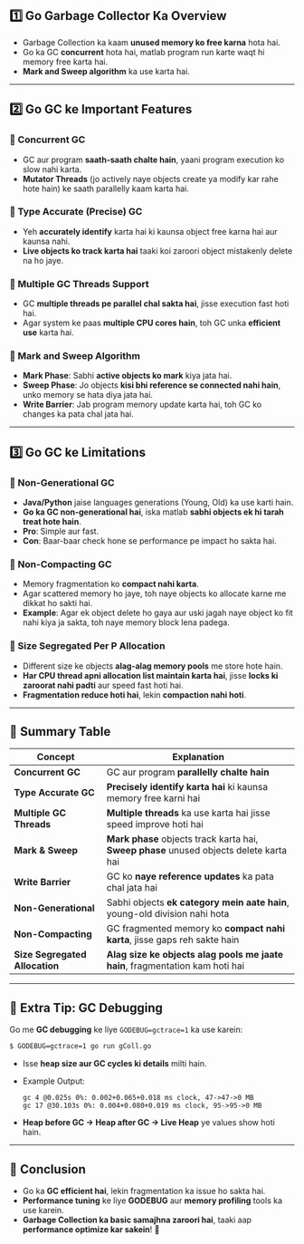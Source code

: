 ## **1️⃣ Go Garbage Collector Ka Overview**

- Garbage Collection ka kaam **unused memory ko free karna** hota hai.
- Go ka GC **concurrent** hota hai, matlab program run karte waqt hi memory free karta hai.
- **Mark and Sweep algorithm** ka use karta hai.

---

## **2️⃣ Go GC ke Important Features**

### **🔹 Concurrent GC**

- GC aur program **saath-saath chalte hain**, yaani program execution ko slow nahi karta.
- **Mutator Threads** (jo actively naye objects create ya modify kar rahe hote hain) ke saath parallelly kaam karta hai.

### **🔹 Type Accurate (Precise) GC**

- Yeh **accurately identify** karta hai ki kaunsa object free karna hai aur kaunsa nahi.
- **Live objects ko track karta hai** taaki koi zaroori object mistakenly delete na ho jaye.

### **🔹 Multiple GC Threads Support**

- GC **multiple threads pe parallel chal sakta hai**, jisse execution fast hoti hai.
- Agar system ke paas **multiple CPU cores hain**, toh GC unka **efficient use** karta hai.

### **🔹 Mark and Sweep Algorithm**

- **Mark Phase**: Sabhi **active objects ko mark** kiya jata hai.
- **Sweep Phase**: Jo objects **kisi bhi reference se connected nahi hain**, unko memory se hata diya jata hai.
- **Write Barrier**: Jab program memory update karta hai, toh GC ko changes ka pata chal jata hai.

---

## **3️⃣ Go GC ke Limitations**

### **🔹 Non-Generational GC**

- **Java/Python** jaise languages generations (Young, Old) ka use karti hain.
- **Go ka GC non-generational hai**, iska matlab **sabhi objects ek hi tarah treat hote hain**.
- **Pro**: Simple aur fast.
- **Con**: Baar-baar check hone se performance pe impact ho sakta hai.

### **🔹 Non-Compacting GC**

- Memory fragmentation ko **compact nahi karta**.
- Agar scattered memory ho jaye, toh naye objects ko allocate karne me dikkat ho sakti hai.
- **Example**: Agar ek object delete ho gaya aur uski jagah naye object ko fit nahi kiya ja sakta, toh naye memory block lena padega.

### **🔹 Size Segregated Per P Allocation**

- Different size ke objects **alag-alag memory pools** me store hote hain.
- **Har CPU thread apni allocation list maintain karta hai**, jisse **locks ki zaroorat nahi padti** aur speed fast hoti hai.
- **Fragmentation reduce hoti hai**, lekin **compaction nahi hoti**.

---

## **🚀 Summary Table**

|Concept|Explanation|
|---|---|
|**Concurrent GC**|GC aur program **parallelly chalte hain**|
|**Type Accurate GC**|**Precisely identify karta hai** ki kaunsa memory free karni hai|
|**Multiple GC Threads**|**Multiple threads** ka use karta hai jisse speed improve hoti hai|
|**Mark & Sweep**|**Mark phase** objects track karta hai, **Sweep phase** unused objects delete karta hai|
|**Write Barrier**|GC ko **naye reference updates** ka pata chal jata hai|
|**Non-Generational**|Sabhi objects **ek category mein aate hain**, young-old division nahi hota|
|**Non-Compacting**|GC fragmented memory ko **compact nahi karta**, jisse gaps reh sakte hain|
|**Size Segregated Allocation**|**Alag size ke objects alag pools me jaate hain**, fragmentation kam hoti hai|

---

## **📝 Extra Tip: GC Debugging**

Go me **GC debugging** ke liye `GODEBUG=gctrace=1` ka use karein:

```bash
$ GODEBUG=gctrace=1 go run gColl.go
```

- Isse **heap size aur GC cycles ki details** milti hain.
- Example Output:
    
    ```
    gc 4 @0.025s 0%: 0.002+0.065+0.018 ms clock, 47->47->0 MB
    gc 17 @30.103s 0%: 0.004+0.080+0.019 ms clock, 95->95->0 MB
    ```
    
- **Heap before GC -> Heap after GC -> Live Heap** ye values show hoti hain.

---

## **🎯 Conclusion**

- Go ka **GC efficient hai**, lekin fragmentation ka issue ho sakta hai.
- **Performance tuning** ke liye **GODEBUG** aur **memory profiling** tools ka use karein.
- **Garbage Collection ka basic samajhna zaroori hai**, taaki aap **performance optimize kar sakein**! 🚀